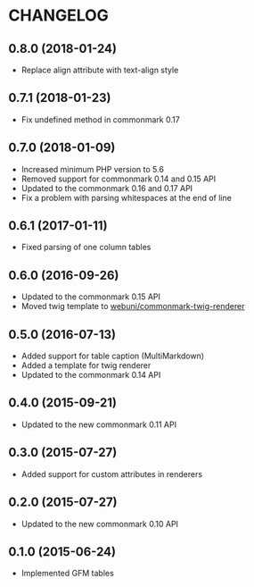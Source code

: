 CHANGELOG
=========

0.8.0 (2018-01-24)
------------------

 * Replace align attribute with text-align style

0.7.1 (2018-01-23)
------------------

 * Fix undefined method in commonmark 0.17

0.7.0 (2018-01-09)
------------------

 * Increased minimum PHP version to 5.6
 * Removed support for commonmark 0.14 and 0.15 API
 * Updated to the commonmark 0.16 and 0.17 API
 * Fix a problem with parsing whitespaces at the end of line

0.6.1 (2017-01-11)
------------------

 * Fixed parsing of one column tables

0.6.0 (2016-09-26)
------------------

 * Updated to the commonmark 0.15 API
 * Moved twig template to [webuni/commonmark-twig-renderer](https://packagist.org/packages/webuni/commonmark-twig-renderer)

0.5.0 (2016-07-13)
------------------

 * Added support for table caption (MultiMarkdown)
 * Added a template for twig renderer
 * Updated to the commonmark 0.14 API

0.4.0 (2015-09-21)
------------------

 * Updated to the new commonmark 0.11 API

0.3.0 (2015-07-27)
------------------

 * Added support for custom attributes in renderers

0.2.0 (2015-07-27)
------------------

 * Updated to the new commonmark 0.10 API

0.1.0 (2015-06-24)
------------------

 * Implemented GFM tables

